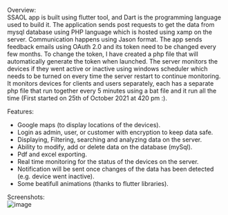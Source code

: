 Overview: <br />
SSAOL app is built using flutter tool, and Dart is the programming language used to build it. The application sends post requests to get the data from mysql database using PHP language which is hosted using xamp on the server. Communication happens using Jason format. The app sends feedback emails using OAuth 2.0 and its token need to be changed every few months. To change the token, I have created a php file that will automatically generate the token when launched. The server monitors the devices if they went active or inactive using windows scheduler which needs to be turned on every time the server restart to continue monitoring. It monitors devices for clients and users separately, each has a separate php file that run together every 5 minutes using a bat file and it run all the time (First started on 25th of October 2021 at 420 pm :).

Features: <br />
- Google maps (to display locations of the devices). <br />
- Login as admin, user, or customer with encryption to keep data safe. <br />
- Displaying, Filtering, searching and analyzing data on the server. <br />
- Ability to modify, add or delete data on the database (mySql). <br />
- Pdf and excel exporting. <br />
- Real time monitoring for the status of the devices on the server. <br />
- Notification will be sent once changes of the data has been detected (e.g. device went inactive). <br />
- Some beatifull animations (thanks to flutter libraries). <br />

Screenshots:<br />
![image](https://user-images.githubusercontent.com/60311634/155440935-da4780d7-d46f-4183-9b8d-abad286a0d8e.png)
